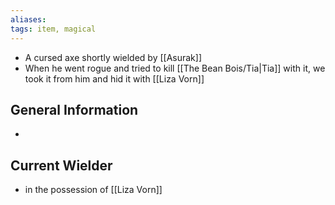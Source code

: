 ```yaml
---
aliases: 
tags: item, magical
---
```


- A cursed axe shortly wielded by [[Asurak]]
- When he went rogue and tried to kill [[The Bean Bois/Tia|Tia]] with it, we took it from him and hid it with [[Liza Vorn]]

## General Information
- 

## Current Wielder
- in the possession of [[Liza Vorn]]

